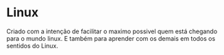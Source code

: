 # Linux
Criado com a intenção de facilitar o maximo possivel quem está chegando para o mundo linux.
E também para aprender com os demais em todos os sentidos do Linux.
